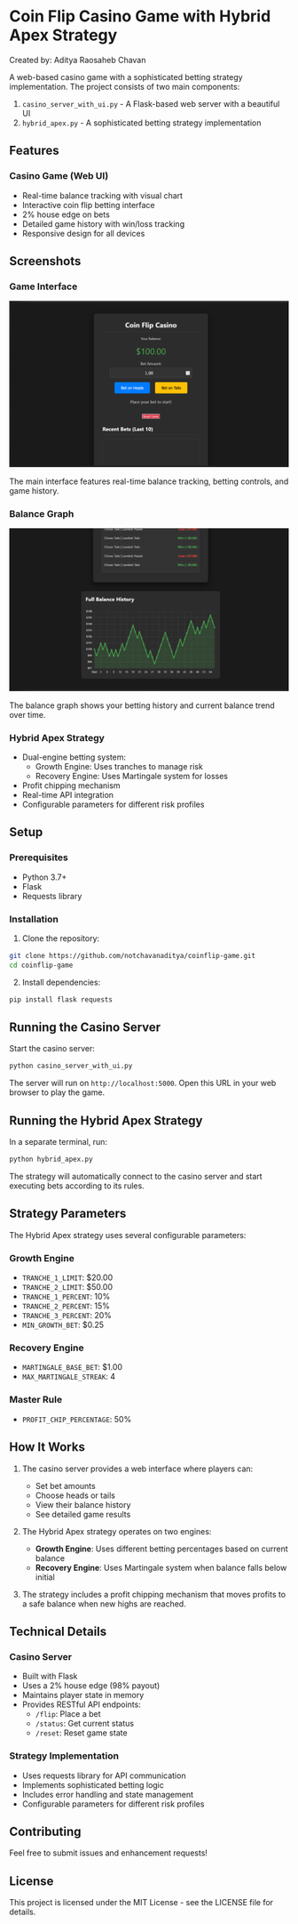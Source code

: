 # Coin Flip Casino Game with Hybrid Apex Strategy

Created by: Aditya Raosaheb Chavan

A web-based casino game with a sophisticated betting strategy implementation. The project consists of two main components:

1. `casino_server_with_ui.py` - A Flask-based web server with a beautiful UI
2. `hybrid_apex.py` - A sophisticated betting strategy implementation

## Features

### Casino Game (Web UI)
- Real-time balance tracking with visual chart
- Interactive coin flip betting interface
- 2% house edge on bets
- Detailed game history with win/loss tracking
- Responsive design for all devices

## Screenshots

### Game Interface
![Game Interface](screenshots/game-ui.png)

The main interface features real-time balance tracking, betting controls, and game history.

### Balance Graph
![Balance Graph](screenshots/graph.png)

The balance graph shows your betting history and current balance trend over time.

### Hybrid Apex Strategy
- Dual-engine betting system:
  - Growth Engine: Uses tranches to manage risk
  - Recovery Engine: Uses Martingale system for losses
- Profit chipping mechanism
- Real-time API integration
- Configurable parameters for different risk profiles

## Setup

### Prerequisites
- Python 3.7+
- Flask
- Requests library

### Installation
1. Clone the repository:
```bash
git clone https://github.com/notchavanaditya/coinflip-game.git
cd coinflip-game
```

2. Install dependencies:
```bash
pip install flask requests
```

## Running the Casino Server

Start the casino server:
```bash
python casino_server_with_ui.py
```

The server will run on `http://localhost:5000`. Open this URL in your web browser to play the game.

## Running the Hybrid Apex Strategy

In a separate terminal, run:
```bash
python hybrid_apex.py
```

The strategy will automatically connect to the casino server and start executing bets according to its rules.

## Strategy Parameters

The Hybrid Apex strategy uses several configurable parameters:

### Growth Engine
- `TRANCHE_1_LIMIT`: $20.00
- `TRANCHE_2_LIMIT`: $50.00
- `TRANCHE_1_PERCENT`: 10%
- `TRANCHE_2_PERCENT`: 15%
- `TRANCHE_3_PERCENT`: 20%
- `MIN_GROWTH_BET`: $0.25

### Recovery Engine
- `MARTINGALE_BASE_BET`: $1.00
- `MAX_MARTINGALE_STREAK`: 4

### Master Rule
- `PROFIT_CHIP_PERCENTAGE`: 50%

## How It Works

1. The casino server provides a web interface where players can:
   - Set bet amounts
   - Choose heads or tails
   - View their balance history
   - See detailed game results

2. The Hybrid Apex strategy operates on two engines:
   - **Growth Engine**: Uses different betting percentages based on current balance
   - **Recovery Engine**: Uses Martingale system when balance falls below initial

3. The strategy includes a profit chipping mechanism that moves profits to a safe balance when new highs are reached.

## Technical Details

### Casino Server
- Built with Flask
- Uses a 2% house edge (98% payout)
- Maintains player state in memory
- Provides RESTful API endpoints:
  - `/flip`: Place a bet
  - `/status`: Get current status
  - `/reset`: Reset game state

### Strategy Implementation
- Uses requests library for API communication
- Implements sophisticated betting logic
- Includes error handling and state management
- Configurable parameters for different risk profiles

## Contributing

Feel free to submit issues and enhancement requests!

## License

This project is licensed under the MIT License - see the LICENSE file for details.
